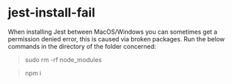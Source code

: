 # jest-install-fail

When installing Jest between MacOS/Windows you can sometimes get a permission denied error, this is caused via broken packages. Run the below commands in the directory of the folder concerned:

> sudo rm -rf node_modules

> npm i
